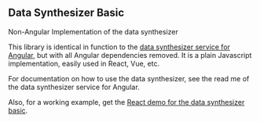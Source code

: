 ## Data Synthesizer Basic

Non-Angular Implementation of the data synthesizer

This library is identical in function to the [data synthesizer service for Angular](https://www.npmjs.com/package/data-synthesizer), but with all Angular
dependencies removed. It is a plain Javascript implementation, easily used in React, Vue, etc.

For documentation on how to use the data synthesizer, see the read me of the data synthesizer service for Angular.

Also, for a working example, get the [React demo for the data synthesizer basic](https://github.com/scheid/data-synthesizer-basic-react-demo).